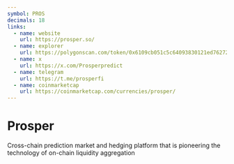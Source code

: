 ```yaml
---
symbol: PROS
decimals: 18
links:
  - name: website
    url: https://prosper.so/
  - name: explorer
    url: https://polygonscan.com/token/0x6109cb051c5c64093830121ed76272ab04bbdd7c
  - name: x
    url: https://x.com/Prosperpredict
  - name: telegram
    url: https://t.me/prosperfi
  - name: coinmarketcap
    url: https://coinmarketcap.com/currencies/prosper/
---
```


# Prosper

Cross-chain prediction market and hedging platform that is pioneering the technology of on-chain liquidity aggregation
